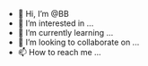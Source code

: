 - 👋 Hi, I’m @BB
- 👀 I’m interested in ...
- 🌱 I’m currently learning ...
- 💞️ I’m looking to collaborate on ...
- 📫 How to reach me ...

<!---
taihuibantian/taihuibantian is a ✨ special ✨ repository because its `README.md` (this file) appears on your GitHub profile.
You can click the Preview link to take a look at your changes.
--->
